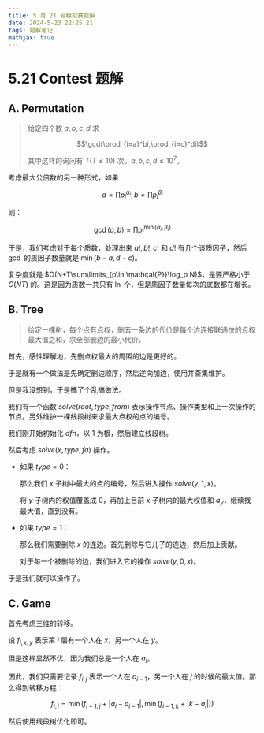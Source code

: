 ```yaml
---
title: 5 月 21 号模拟赛题解
date: 2024-5-23 22:25:21
tags: 题解笔记
mathjax: true
---
```


# 5.21 Contest 题解

## A. Permutation

> 给定四个数 $a,b,c,d$ 求
>
> $$\gcd(\prod_{i=a}^bi,\prod_{i=c}^di)$$
>
> 其中这样的询问有 $T(T\le 10)$ 次。$a,b,c,d \le 10^7$。

考虑最大公倍数的另一种形式，如果

$$a=\prod p_i^{\alpha_i}, b=\prod p_i^{\beta_i}$$

则：

$$\gcd(a,b) = \prod p_i^{\min(\alpha_i,\beta_i)}$$

于是，我们考虑对于每个质数，处理出来 $a!,b!,c!$ 和 $d!$ 有几个该质因子，然后 $\gcd$ 的质因子数量就是 $\min(b-a,d-c)$。

复杂度就是 $O(N+T\sum\limits_{p\in \mathcal{P}}\log_p N)$，是要严格小于 $O(NT)$ 的。这是因为质数一共只有 $\ln$ 个，但是质因子数量每次的底数都在增长。

## B. Tree

> 给定一棵树，每个点有点权，删去一条边的代价是每个边连接联通快的点权最大值之和，求全部删边的最小代价。

首先，感性理解地，先删点权最大的周围的边是更好的。

于是就有一个做法是先确定删边顺序，然后逆向加边，使用并查集维护。

但是我没想到，于是搞了个乱搞做法。

我们有一个函数 $solve(root,type,from)$ 表示操作节点、操作类型和上一次操作的节点。另外维护一棵线段树来求最大点权的点的编号。

我们刚开始初始化 $dfn$，以 $1$ 为根，然后建立线段树。

然后考虑 $solve(x,type,fa)$ 操作。

- 如果 $type=0$：
  
  那么我们 $x$ 子树中最大的点的编号，然后进入操作 $solve(y,1,x)$。

  将 $y$ 子树内的权值覆盖成 $0$，再加上目前 $x$ 子树内的最大权值和 $a_y$，继续找最大值，直到没有。
- 如果 $type=1$：
  
  那么我们需要删除 $x$ 的连边。首先删除与它儿子的连边，然后加上贡献。

  对于每一个被删除的边，我们进入它的操作 $solve(y,0,x)$。

于是我们就可以操作了。

## C. Game

首先考虑三维的转移。

设 $f_{i,x,y}$ 表示第 $i$ 层有一个人在 $x$，另一个人在 $y$。

但是这样显然不优，因为我们总是一个人在 $a_i$。

因此，我们只需要记录 $f_{i,j}$ 表示一个人在 $a_{i-1}$，另一个人在 $j$ 的时候的最大值。那么得到转移方程：

$$f_{i,j}=\min(f_{i-1,j}+|a_i-a_{i-1}|,\min(f_{i-1,k}+|k-a_i|))$$

然后使用线段树优化即可。